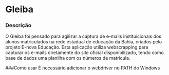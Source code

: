 # Gleiba

### Descrição
O Gleiba foi pensado para agilizar a captura de e-mails instituicionais dos alunos matriculados na rede estadual de educação da Bahia, criados pelo projeto E-nova Educação. Esta aplicação utiliza webscrapping para capturar os e-mails diretamente do site oficial disponibilizado, tendo como base de dados uma planilha com os números de matrícula.


###Como usar
É necessário adicionar o webdriver no PATH do Windows
